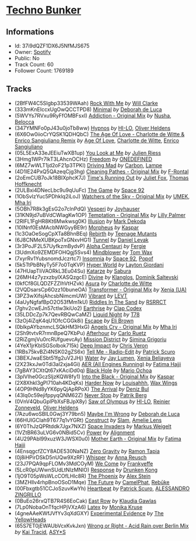 # [Techno Bunker](https://open.spotify.com/playlist/37i9dQZF1DX6J5NfMJS675)
## Informations
<!-- META_BEGIN -->
- Id: 37i9dQZF1DX6J5NfMJS675
- Owner: [Spotify](https://open.spotify.com/user/spotify)
- Public: No
- Track Count: 60
- Follower Count: 1769189
<!-- META_END -->


## Tracks
<!-- TRACK_LIST_BEGIN -->
- (2BfFW4C5SIgbp33539WAah) [Rock With Me](https://open.spotify.com/track/2BfFW4C5SIgbp33539WAah) *by* [Will Clarke](https://open.spotify.com/artist/1OmOdgwIzub8DYPxQYbbbi)
- (333mKnEIccxUgOwQCCTPD8) [Minimal](https://open.spotify.com/track/333mKnEIccxUgOwQCCTPD8) *by* [Deborah de Luca](https://open.spotify.com/artist/144HzhpLjcR9k37w5Ico9B)
- (5WVYs7RVxu9RyFfOMBFsxI) [Addiction - Original Mix](https://open.spotify.com/track/5WVYs7RVxu9RyFfOMBFsxI) *by* [Nusha](https://open.spotify.com/artist/5jsGnMw1mnU4FfhhcXUR6Q), [Belocca](https://open.spotify.com/artist/3jcvzSheHd14vjraXHLGPN)
- (347YMNFo0pJ43u0joTb8ww) [Hypnos](https://open.spotify.com/track/347YMNFo0pJ43u0joTb8ww) *by* [HI-LO](https://open.spotify.com/artist/0ETJQforv5OXgDgidQv9qd), [Oliver Heldens](https://open.spotify.com/artist/5nki7yRhxgM509M5ADlN1p)
- (6X6Ow0iioCrYQSK1QDHQbC) [The Age Of Love - Charlotte de Witte & Enrico Sangiuliano Remix](https://open.spotify.com/track/6X6Ow0iioCrYQSK1QDHQbC) *by* [Age Of Love](https://open.spotify.com/artist/03tes5RhEvH2dX2eDeGnRn), [Charlotte de Witte](https://open.spotify.com/artist/1lJhME1ZpzsEa5M0wW6Mso), [Enrico Sangiuliano](https://open.spotify.com/artist/1u7DsNFbakULvxnDGtMm90)
- (05L5ExA33eJEEiuTwXB1up) [You Look at Me](https://open.spotify.com/track/05L5ExA33eJEEiuTwXB1up) *by* [Julien Riess](https://open.spotify.com/artist/2qmoexIy9YzYFb0xmjzh4N)
- (3Hmg1WPr7lkT3LAhcnOCHz) [Freedom](https://open.spotify.com/track/3Hmg1WPr7lkT3LAhcnOCHz) *by* [ONEDEFINED](https://open.spotify.com/artist/4SUQ1GFY0jmck4xkXmMKlk)
- (6MZ7wWLT1jd2oF21p3TPKl) [Driving Mad](https://open.spotify.com/track/6MZ7wWLT1jd2oF21p3TPKl) *by* [Carbon](https://open.spotify.com/artist/5BSvQ8klrDFPpCJ3TujFoK), [Lampe](https://open.spotify.com/artist/7hvD2Cs8fbF3HvhQCmV3xq)
- (4D1IE24PxQ5QAzeqCjg3hg) [Cleaning Pathes - Original Mix](https://open.spotify.com/track/4D1IE24PxQ5QAzeqCjg3hg) *by* [F-Rontal](https://open.spotify.com/artist/7xcEuNcEPzlYUuAKyqfJMS)
- (2oEmCUB7oJk18BIXphcK7J) [Time's Running Out](https://open.spotify.com/track/2oEmCUB7oJk18BIXphcK7J) *by* [Juliet Fox](https://open.spotify.com/artist/7zH0EpzFgwmwpnEprtvDig), [Thomas Hoffknecht](https://open.spotify.com/artist/5NZNUuAd9Z92Q4wAVRq3Cf)
- (2ULBxi4DNecLbc9u9qUuFc) [The Game](https://open.spotify.com/track/2ULBxi4DNecLbc9u9qUuFc) *by* [Space 92](https://open.spotify.com/artist/6TVdVlY6irsNPkMHT2HkfD)
- (1ObSvlzYuc5PDhklq2iLoJ) [Watchers of the Sky - Original Mix](https://open.spotify.com/track/1ObSvlzYuc5PDhklq2iLoJ) *by* [UMEK](https://open.spotify.com/artist/5Hini2nQyoglzpdKe41cZt), [Mha Iri](https://open.spotify.com/artist/5VMXbzLVkLd4Cq4rBzx4T3)
- (5OBh7R8k3gEsG2o7clnPdQ) [Vesperi](https://open.spotify.com/track/5OBh7R8k3gEsG2o7clnPdQ) *by* [Joyhauser](https://open.spotify.com/artist/59a1Bp0JQfL2mGnpL0lW2Y)
- (31KN9jd7uBVdCWlagKw1OP) [Temptation - Original Mix](https://open.spotify.com/track/31KN9jd7uBVdCWlagKw1OP) *by* [Lilly Palmer](https://open.spotify.com/artist/4h8IEOdrg60WM5XGyNOCVU)
- (2RlFL1FgHR8Kt6Mwkwsg0K) [Illusion](https://open.spotify.com/track/2RlFL1FgHR8Kt6Mwkwsg0K) *by* [Mark Dekoda](https://open.spotify.com/artist/3FzG2HgsgPRfwpX1qSK1g8)
- (10INnf0EsMAcbNWGyyBE9r) [Morpheus](https://open.spotify.com/track/10INnf0EsMAcbNWGyyBE9r) *by* [Kaspar](https://open.spotify.com/artist/679xKCdF1dBRH0gGgZfcCC)
- (1c3OaOeSogCpXTa8BhnBEq) [Rebirth](https://open.spotify.com/track/1c3OaOeSogCpXTa8BhnBEq) *by* [Teenage Mutants](https://open.spotify.com/artist/3IFgjVPT8yeB4UnJCWOpZA)
- (6J8CNMeXUBKpoTxGNxvHG1) [Tunnel](https://open.spotify.com/track/6J8CNMeXUBKpoTxGNxvHG1) *by* [Daniel Levak](https://open.spotify.com/artist/0M9vCRnHAMGWUi9i89LLeh)
- (3r3PoJF2L57UyfkzmBydvP) [Alpha Centauri](https://open.spotify.com/track/3r3PoJF2L57UyfkzmBydvP) *by* [Fergie](https://open.spotify.com/artist/1si6WHnb1ywwJ2lpFRUHcc)
- (3UdmXo9ZEMDFOHQgj5Svs4) [Mindblower](https://open.spotify.com/track/3UdmXo9ZEMDFOHQgj5Svs4) *by* [Tom Wax](https://open.spotify.com/artist/1b0WGyps7QC5KqSSq57wXX)
- (7xyrRv1YubsnomdJczrtc7) [Insomnia](https://open.spotify.com/track/7xyrRv1YubsnomdJczrtc7) *by* [Space 92](https://open.spotify.com/artist/6TVdVlY6irsNPkMHT2HkfD), [Popof](https://open.spotify.com/artist/4f2K0RSYyxP4TUyZu1azYB)
- (5k5TtPbBNyTy5F7o0TqKVP) [Hyper World](https://open.spotify.com/track/5k5TtPbBNyTy5F7o0TqKVP) *by* [Layton Giordani](https://open.spotify.com/artist/7mC3RkNNTV6p2j9w4F8Ip4)
- (47HUapTIiVAORkL3Eu04Su) [Katarze](https://open.spotify.com/track/47HUapTIiVAORkL3Eu04Su) *by* [Sabura](https://open.spotify.com/artist/7qciaYUulPvR4k8KMc4OTX)
- (26MH4z7yzxzbyIXASQzgcE) [Divine](https://open.spotify.com/track/26MH4z7yzxzbyIXASQzgcE) *by* [Klanglos](https://open.spotify.com/artist/1jV311C5ADuBqCPpprsjUp), [Dominik Saltevski](https://open.spotify.com/artist/5SRcKErsuBLiDZDfFtOBGN)
- (0kfCf8GLQDZFZZIhVtHZvk) [Asura](https://open.spotify.com/track/0kfCf8GLQDZFZZIhVtHZvk) *by* [Charlotte de Witte](https://open.spotify.com/artist/1lJhME1ZpzsEa5M0wW6Mso)
- (2VQDsarsCp6Ozz10buneOA) [Transformer - Original Mix](https://open.spotify.com/track/2VQDsarsCp6Ozz10buneOA) *by* [Xenia (UA)](https://open.spotify.com/artist/4Ge7e4OovxABUtAAhLhk8n)
- (3PZ3wXifsjAhcsbNimcmUW) [Vibrant](https://open.spotify.com/track/3PZ3wXifsjAhcsbNimcmUW) *by* [LEVT](https://open.spotify.com/artist/5xtKvLkmqMb5tTMuU9Lgmn)
- (4aUyNgfafBpO2O53fMm1kU) [Riddles In The Sand](https://open.spotify.com/track/4aUyNgfafBpO2O53fMm1kU) *by* [RSRRCT](https://open.spotify.com/artist/2bjrPyU5oyMwdCH78sBE12)
- (7ghv2cwEJn57ctlw3kiUo2) [Earthrise](https://open.spotify.com/track/7ghv2cwEJn57ctlw3kiUo2) *by* [Clap Codex](https://open.spotify.com/artist/56e9JiuPAOzwsOa8TDe3xj)
- (35LDDcZp7k7QevRBQwCaMZ) [Liquid Night](https://open.spotify.com/track/35LDDcZp7k7QevRBQwCaMZ) *by* [T78](https://open.spotify.com/artist/5FgLkieOqGXPn01dnbJp9Z)
- (3zOj4iZqK4qU1OfcCGGk8i) [Escape](https://open.spotify.com/track/3zOj4iZqK4qU1OfcCGGk8i) *by* [Eli Brown](https://open.spotify.com/artist/5lVNSw2GPci8kebrAQpZqU)
- (0blkpAYbznmcLSQkHM3HxG) [Angels Cry - Original Mix](https://open.spotify.com/track/0blkpAYbznmcLSQkHM3HxG) *by* [Mha Iri](https://open.spotify.com/artist/5VMXbzLVkLd4Cq4rBzx4T3)
- (2Sh9tvtvR7rmnBpeQ7KbPu) [Afterhour](https://open.spotify.com/track/2Sh9tvtvR7rmnBpeQ7KbPu) *by* [Carlo Ruetz](https://open.spotify.com/artist/5vDqopi7jF9kQoL6xg696f)
- (2RiZgmjVu0rcRUfguevcAy) [Mission District](https://open.spotify.com/track/2RiZgmjVu0rcRUfguevcAy) *by* [Simina Grigoriu](https://open.spotify.com/artist/1PjzNHCXycxUqsP2yqFqhU)
- (4YeX1jrKblSGSolbok715k) [Deep Impact](https://open.spotify.com/track/4YeX1jrKblSGSolbok715k) *by* [Chris Veron](https://open.spotify.com/artist/1DgZ9kWEsYktFBYml3iK8S)
- (1RBs75kvBZi4NSK02gZS6x) [Tell Me - Radio-Edit](https://open.spotify.com/track/1RBs75kvBZi4NSK02gZS6x) *by* [Patrick Scuro](https://open.spotify.com/artist/6wfL4r7ReScDTARbtSRTvB)
- (3BEXJwaESbt51fg2uV2JHj) [Water](https://open.spotify.com/track/3BEXJwaESbt51fg2uV2JHj) *by* [Jay Lumen](https://open.spotify.com/artist/6rxmj7vNEofe96g84qMWoV), [Xenia Beliayeva](https://open.spotify.com/artist/43QchWzol8d0uyKcpTZj0y)
- (2X23kxJw0Tdi3al2xja4Gi) [AER (All Engines Running)](https://open.spotify.com/track/2X23kxJw0Tdi3al2xja4Gi) *by* [Fatima Hajji](https://open.spotify.com/artist/6jZSXmTCxZhFfYELtp78Ci)
- (7gBAY3CXtQt67xKAciDd0q) [Black Hole](https://open.spotify.com/track/7gBAY3CXtQt67xKAciDd0q) *by* [Mario Ochoa](https://open.spotify.com/artist/2zviRwkdWgt0rjV3cxM7mg)
- (3plVIhe0GczSljzKQW8fy1) [Into the Black - Original Mix](https://open.spotify.com/track/3plVIhe0GczSljzKQW8fy1) *by* [Kaspar](https://open.spotify.com/artist/679xKCdF1dBRH0gGgZfcCC)
- (2X8XhkI3gPI710ah4KDqKs) [Harder Now](https://open.spotify.com/track/2X8XhkI3gPI710ah4KDqKs) *by* [Louisahhh](https://open.spotify.com/artist/42TogPbYEXl164PrqTEVBW), [Wax Wings](https://open.spotify.com/artist/36GCZfnizKMEEkU9k79Sm3)
- (4OP9HNd8yYK6pyQjApRPoX) [The Arrival](https://open.spotify.com/track/4OP9HNd8yYK6pyQjApRPoX) *by* [Deniz Bul](https://open.spotify.com/artist/4H267HByup3kdzVdYLhp21)
- (43Iq0c59ejifppyqQNM62Z) [Never Stop](https://open.spotify.com/track/43Iq0c59ejifppyqQNM62Z) *by* [Patrik Berg](https://open.spotify.com/artist/13SB6LyYpsdN2QPEqpYS9l)
- (0VnV4QbuGplPbXsFBJpX8y) [Saw of Olympus](https://open.spotify.com/track/0VnV4QbuGplPbXsFBJpX8y) *by* [HI-LO](https://open.spotify.com/artist/0ETJQforv5OXgDgidQv9qd), [Reinier Zonneveld](https://open.spotify.com/artist/21A7bhIL1m6CNZn8y57PIZ), [Oliver Heldens](https://open.spotify.com/artist/5nki7yRhxgM509M5ADlN1p)
- (7Azu6woSBIL0Gwj3Y79bn5) [Maybe I'm Wrong](https://open.spotify.com/track/7Azu6woSBIL0Gwj3Y79bn5) *by* [Deborah de Luca](https://open.spotify.com/artist/144HzhpLjcR9k37w5Ico9B)
- (66HUIGClah9T677q1vYGRt) [Construct](https://open.spotify.com/track/66HUIGClah9T677q1vYGRt) *by* [Slam](https://open.spotify.com/artist/0Y0Kj7BOR5DM0UevuY7IvO), [Amelie Lens](https://open.spotify.com/artist/5Ho1vKl1Uz8bJlk4vbmvmf)
- (6Y0ThJzQPRtddk7Jgx7NXZ) [Space Invaders](https://open.spotify.com/track/6Y0ThJzQPRtddk7Jgx7NXZ) *by* [Markus Weigelt](https://open.spotify.com/artist/2rMiCAbbUX2ywySQCSZRbI)
- (1VZtBR63uLVG6v0NBid5Cv) [Power](https://open.spotify.com/track/1VZtBR63uLVG6v0NBid5Cv) *by* [Alignment](https://open.spotify.com/artist/4eFbq5PZgW7YbtA65PP4wS)
- (4U29PAbl99xuzW3JWSX0u0) [Mother Earth - Original Mix](https://open.spotify.com/track/4U29PAbl99xuzW3JWSX0u0) *by* [Fatima Hajji](https://open.spotify.com/artist/6jZSXmTCxZhFfYELtp78Ci)
- (4EnsqgcfZCY8ADE530NaNZ) [Zero Gravity](https://open.spotify.com/track/4EnsqgcfZCY8ADE530NaNZ) *by* [Ramon Tapia](https://open.spotify.com/artist/5BFl4h5TXYSSJsCteTX3s1)
- (0j8iHPirDSkD5nUQw9XzRF) [Whisper](https://open.spotify.com/track/0j8iHPirDSkD5nUQw9XzRF) *by* [Anna Reusch](https://open.spotify.com/artist/0BMS6AqoDN4Fu7QOruxHjh)
- (23J7PQA9qpFLOMv3MdCOyM) [We Come](https://open.spotify.com/track/23J7PQA9qpFLOMv3MdCOyM) *by* [Frankyeffe](https://open.spotify.com/artist/1YeRLPqVEJIpa6jstdiD0O)
- (5LcR0pUWwnSUdLtNIzMNlO) [Response](https://open.spotify.com/track/5LcR0pUWwnSUdLtNIzMNlO) *by* [Drunken Kong](https://open.spotify.com/artist/2c8K7cdY2IU2jBacPOxYqk)
- (1jO9T05pWsWLcCOfLHIc8R) [The Phoenix](https://open.spotify.com/track/1jO9T05pWsWLcCOfLHIc8R) *by* [Alex Stein](https://open.spotify.com/artist/0SCFEgshN89tlgOPM7lbSB)
- (3MZHllv4rhpBnoOSoD1Mqe) [The Future](https://open.spotify.com/track/3MZHllv4rhpBnoOSoD1Mqe) *by* [CamelPhat](https://open.spotify.com/artist/240wlM8vDrf6S4zCyzGj2W), [Rebūke](https://open.spotify.com/artist/113reBz1jA6rVxbXl55mlj)
- (00Fbxgtb51CCJoSzuvKwYh) [Heartbeat](https://open.spotify.com/track/00Fbxgtb51CCJoSzuvKwYh) *by* [Patrick Scuro](https://open.spotify.com/artist/6wfL4r7ReScDTARbtSRTvB), [ALESSANDRO ZINGRILLO](https://open.spotify.com/artist/4iqbznERfYCNzrfaaCYTuV)
- (0BuEo26rxQTB7R4S6EoCak) [East Row](https://open.spotify.com/track/0BuEo26rxQTB7R4S6EoCak) *by* [Klaudia Gawlas](https://open.spotify.com/artist/2xiTOSr9ymuHpWFAgSw6sR)
- (7Lp0NobaOnTfqcHPjVXzA6) [Latex](https://open.spotify.com/track/7Lp0NobaOnTfqcHPjVXzA6) *by* [Monika Kruse](https://open.spotify.com/artist/2xeHjPrS4EnEUIXHV9pkeg)
- (4gneAAeKWfJVfYv3qXdGXY) [Experimental Evidence](https://open.spotify.com/track/4gneAAeKWfJVfYv3qXdGXY) *by* [The YellowHeads](https://open.spotify.com/artist/3SEw2qamdOWyVZtzKxWTTg)
- (65S7ET0jEWAUbVcxKvkJxn) [Wrong or Right - Acid Rain over Berlin Mix](https://open.spotify.com/track/65S7ET0jEWAUbVcxKvkJxn) *by* [Kai Tracid](https://open.spotify.com/artist/0frSMmZSEdr8pVRi8PBSwF), [A*S*Y*S](https://open.spotify.com/artist/4xfA60YoR4UbBxuOn9WXJq)
<!-- TRACK_LIST_END -->
